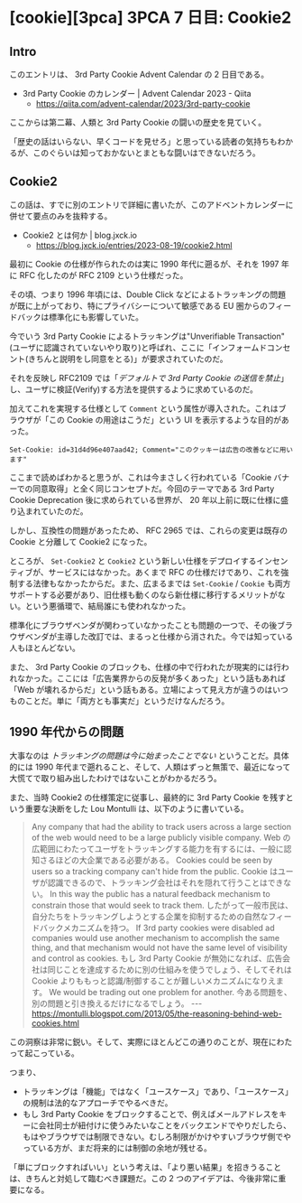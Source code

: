 # [cookie][3pca] 3PCA 7 日目: Cookie2

## Intro

このエントリは、 3rd Party Cookie Advent Calendar の 2 日目である。

- 3rd Party Cookie のカレンダー | Advent Calendar 2023 - Qiita
  - https://qiita.com/advent-calendar/2023/3rd-party-cookie

ここからは第二幕、人類と 3rd Party Cookie の闘いの歴史を見ていく。

「歴史の話はいらない、早くコードを見せろ」と思っている読者の気持ちもわかるが、このぐらいは知っておかないとまともな闘いはできないだろう。


## Cookie2

この話は、すでに別のエントリで詳細に書いたが、このアドベントカレンダーに併せて要点のみを抜粋する。

- Cookie2 とは何か | blog.jxck.io
  - https://blog.jxck.io/entries/2023-08-19/cookie2.html

最初に Cookie の仕様が作られたのは実に 1990 年代に遡るが、それを 1997 年に RFC 化したのが RFC 2109 という仕様だった。

その頃、つまり 1996 年頃には、Double Click などによるトラッキングの問題が既に上がっており、特にプライバシーについて敏感である EU 圏からのフィードバックは標準化にも影響していた。

今でいう 3rd Party Cookie によるトラッキングは"Unverifiable Transaction"(ユーザに認識されていないやり取り)と呼ばれ、ここに「インフォームドコンセント(きちんと説明をし同意をとる)」が要求されていたのだ。

それを反映し RFC2109 では「*デフォルトで 3rd Party Cookie の送信を禁止*」し、ユーザに検証(Verify)する方法を提供するように求めているのだ。

加えてこれを実現する仕様として `Comment` という属性が導入された。これはブラウザが「この Cookie の用途はこうだ」という UI を表示するような目的があった。

```http
Set-Cookie: id=31d4d96e407aad42; Comment="このクッキーは広告の改善などに用います"
```

ここまで読めばわかると思うが、これは今まさしく行われている「Cookie バナーでの同意取得」と全く同じコンセプトだ。今回のテーマである 3rd Party Cookie Deprecation 後に求められている世界が、 20 年以上前に既に仕様に盛り込まれていたのだ。

しかし、互換性の問題があったため、 RFC 2965 では、これらの変更は既存の Cookie と分離して Cookie2 になった。

ところが、 `Set-Cookie2` と `Cookie2` という新しい仕様をデプロイするインセンティブが、サービスにはなかった。あくまで RFC の仕様だけであり、これを強制する法律もなかったからだ。また、広まるまでは `Set-Cookie` / `Cookie` も両方サポートする必要があり、旧仕様も動くのなら新仕様に移行するメリットがない。という悪循環で、結局誰にも使われなかった。

標準化にブラウザベンダが関わっていなかったことも問題の一つで、その後ブラウザベンダが主導した改訂では、まるっと仕様から消された。今では知っている人もほとんどない。

また、 3rd Party Cookie のブロックも、仕様の中で行われたが現実的には行われなかった。ここには「広告業界からの反発が多くあった」という話もあれば「Web が壊れるからだ」という話もある。立場によって見え方が違うのはいつものことだ。単に「両方とも事実だ」というだけなんだろう。


## 1990 年代からの問題

大事なのは *トラッキングの問題は今に始まったことでない* ということだ。具体的には 1990 年代まで遡れること、そして、人類はずっと無策で、最近になって大慌てで取り組み出したわけではないことがわかるだろう。

また、当時 Cookie2 の仕様策定に従事し、最終的に 3rd Party Cookie を残すという重要な決断をした Lou Montulli は、以下のように書いている。

> Any company that had the ability to track users across a large section of the web would need to be a large publicly visible company.
> Web の広範囲にわたってユーザをトラッキングする能力を有するには、一般に認知さるほどの大企業である必要がある。
> Cookies could be seen by users so a tracking company can't hide from the public.
> Cookie はユーザが認識できるので、トラッキング会社はそれを隠れて行うことはできない。
> In this way the public has a natural feedback mechanism to constrain those that would seek to track them.
> したがって一般市民は、自分たちをトラッキングしようとする企業を抑制するための自然なフィードバックメカニズムを持つ。
> If 3rd party cookies were disabled ad companies would use another mechanism to accomplish the same thing, and that mechanism would not have the same level of visibility and control as cookies.
> もし 3rd Party Cookie が無効になれば、広告会社は同じことを達成するために別の仕組みを使うでしょう、そしてそれは Cookie よりももっと認識/制御することが難しいメカニズムになりえます。
> We would be trading out one problem for another.
> 今ある問題を、別の問題と引き換えるだけになるでしょう。
> --- https://montulli.blogspot.com/2013/05/the-reasoning-behind-web-cookies.html

この洞察は非常に鋭い。そして、実際にほとんどこの通りのことが、現在にわたって起こっている。

つまり、

- トラッキングは「機能」ではなく「ユースケース」であり、「ユースケース」の規制は法的なアプローチでやるべきだ。
- もし 3rd Party Cookie をブロックすることで、例えばメールアドレスをキーに会社同士が紐付けに使うみたいなことをバックエンドでやりだしたら、もはやブラウザでは制限できない。むしろ制限がかけやすいブラウザ側でやっている方が、まだ将来的には制御の余地が残せる。

「単にブロックすればいい」という考えは、「より悪い結果」を招きうることは、きちんと対処して臨むべき課題だ。この 2 つのアイデアは、今後非常に重要になる。